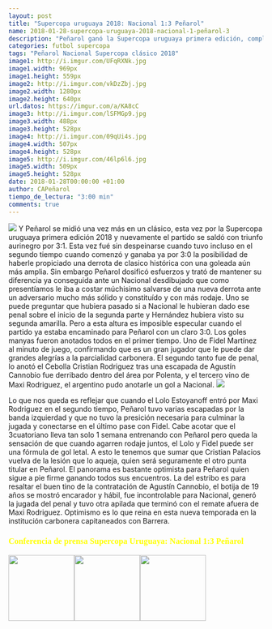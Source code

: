```yaml
---
layout: post
title: "Supercopa uruguaya 2018: Nacional 1:3 Peñarol"
name: 2018-01-28-supercopa-uruguaya-2018-nacional-1-peñarol-3
description: "Peñarol ganó la Supercopa uruguaya primera edición, completando el doblete de clásicos ganados esta semana. En esta ocasión demoro 1:30 min para ponerse en ventaja, de allí en más dosificó esfuerzos para ir ampliando el resultado final."
categories: futbol supercopa
tags: "Peñarol Nacional Supercopa clásico 2018"
image1: http://i.imgur.com/UFqRXNk.jpg
image1.width: 969px
image1.height: 559px
image2: http://i.imgur.com/vkDzZbj.jpg
image2.width: 1280px
image2.height: 640px
url.datos: https://imgur.com/a/KA8cC
image3: http://i.imgur.com/lSFMGp9.jpg
image3.width: 488px
image3.height: 528px
image4: http://i.imgur.com/09qUi4s.jpg
image4.width: 507px
image4.height: 528px
image5: http://i.imgur.com/46lp6l6.jpg
image5.width: 509px
image5.height: 528px
date: 2018-01-28T00:00:00 +01:00
author: CAPeñarol
tiempo_de_lectura: "3:00 min"
comments: true
---
```


<img src="http://i.imgur.com/UFqRXNk.jpg">
Y Peñarol se midió una vez más en un clásico, esta vez por la Supercopa uruguaya primera edición 2018 y nuevamente el partido se saldó con triunfo aurinegro por 3:1. Esta vez fué sin despeinarse cuando tuvo incluso en el segundo tiempo cuando comenzó y ganaba ya por 3:0 la posibilidad de haberle propiciado una derrota de clasico histórica con una goleada aún más amplia. Sin embargo Peñarol dosificó esfuerzos y trató de mantener su diferencia ya conseguida ante un Nacional desdibujado que como presentíamos le iba a costar múchisimo salvarse de una nueva derrota ante un adversario mucho más sólido y constituído y con más rodaje. Uno se puede preguntar que hubiera pasado si a Nacional le hubieran dado ese penal sobre el inicio de la segunda parte y Hernández hubiera visto su segunda amarilla. Pero a esta altura es imposible especular cuando el partido ya estaba encaminado para Peñarol con un claro 3:0. Los goles manyas fueron anotados todos en el primer tiempo. Uno de Fidel Martínez al minuto de juego, confirmando que es un gran jugador que le puede dar grandes alegrías a la parcialidad carbonera. El segundo tanto fue de penal, lo anotó el Cebolla Cristian Rodriguez tras una escapada de Agustín Cannobio fue derribado dentro del área por Polenta, y el tercero vino de Maxi Rodriguez, el argentino pudo anotarle un gol a Nacional.

<img src="http://i.imgur.com/vkDzZbj.jpg">

Lo que nos queda es reflejar que cuando el Lolo Estoyanoff entró por Maxi Rodriguez en el segundo tiempo, Peñarol tuvo varias escapadas por la banda izquierdad y que no tuvo la presición necesaria para culminar la jugada y conectarse en el último pase con Fidel. Cabe acotar que el 3cuatoriano lleva tan solo 1 semana entrenando con Peñarol pero queda la sensación de que cuando agarren rodaje juntos, el Lolo y Fidel puede ser una fórmula de gol letal. A esto le tenemos que sumar que Cristian Palacios vuelva de la lesión que lo aqueja, quien será seguramente el otro punta titular en Peñarol. El panorama es bastante optimista para Peñarol quien sigue a pie firme ganando todos sus encuentros.
La del estribo es para resaltar el buen tino de la contratación de Agustín Cannobio, el botija de 19 años se mostró encarador y hábil, fue incontrolable para Nacional, generó la jugada del penal y tuvo otra apilada  que terminó con el remate afuera de Maxi Rodriguez. Optimismo es lo que reina en esta nueva temporada en la institución carbonera capitaneados con Barrera.
<br>
<h3 style="font-family:fantasy;font-weight:900;color:yellow;">Conferencia de prensa Supercopa Uruguaya: Nacional 1:3 Peñarol</h3>
<a href="{{ site.url }}/conferencias/conferencia-de-prensa-penarol-campeon-de-la-supercopa-uruguaya-2018.md"><img src="http://i.imgur.com/lSFMGp9.jpg" width="130px;"><img src="http://i.imgur.com/09qUi4s.jpg" width="130px;"><img src="http://i.imgur.com/46lp6l6.jpg" width="130px"></a>